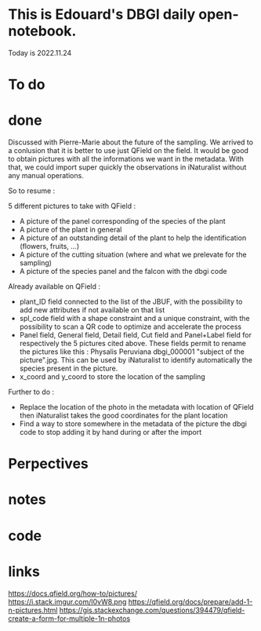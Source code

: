 
# This is Edouard's DBGI daily open-notebook.

Today is 2022.11.24

# To do

# done

Discussed with Pierre-Marie about the future of the sampling. We arrived to a conlusion that it is better to use just QField on the field. It would be good to obtain pictures with all the informations we want in the metadata. With that, we could import super quickly the observations in iNaturalist without any manual operations.

So to resume :

5 different pictures to take with QField :
- A picture of the panel corresponding of the species of the plant
- A picture of the plant in general
- A picture of an outstanding detail of the plant to help the identification (flowers, fruits, ...)
- A picture of the cutting situation (where and what we prelevate for the sampling)
- A picture of the species panel and the falcon with the dbgi code

Already available on QField :
- plant_ID field connected to the list of the JBUF, with the possibility to add new attributes if not available on that list
- spl_code field with a shape constraint and a unique constraint, with the possibility to scan a QR code to optimize and accelerate the process
- Panel field, General field, Detail field, Cut field and Panel+Label field for respectively the 5 pictures cited above. These fields permit to rename the pictures like this : Physalis Peruviana dbgi_000001 "subject of the picture".jpg. This can be used by iNaturalist to identify automatically the species present in the picture.
- x_coord and y_coord to store the location of the sampling

Further to do :
- Replace the location of the photo in the metadata with location of QField then iNaturalist takes the good coordinates for the plant location
- Find a way to store somewhere in the metadata of the picture the dbgi code to stop adding it by hand during or after the import

# Perpectives

# notes

# code

# links

https://docs.qfield.org/how-to/pictures/
https://i.stack.imgur.com/I0vW8.png
https://qfield.org/docs/prepare/add-1-n-pictures.html
https://gis.stackexchange.com/questions/394479/qfield-create-a-form-for-multiple-1n-photos

